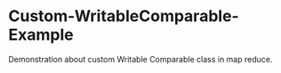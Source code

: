 # Custom-WritableComparable-Example
Demonstration about custom Writable Comparable  class in map reduce.
